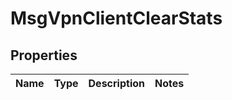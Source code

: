 
# MsgVpnClientClearStats

## Properties
Name | Type | Description | Notes
------------ | ------------- | ------------- | -------------



